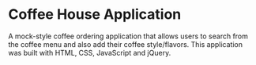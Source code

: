 # Coffee House Application
A mock-style coffee ordering application that allows users to search from the coffee menu and also add their coffee style/flavors. This application was built with HTML, CSS, JavaScript and jQuery.
